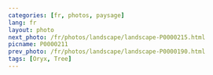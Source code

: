 ```yaml
---
categories: [fr, photos, paysage]
lang: fr
layout: photo
next_photo: /fr/photos/landscape/landscape-P0000215.html
picname: P0000211
prev_photo: /fr/photos/landscape/landscape-P0000190.html
tags: [Oryx, Tree]
---
```

